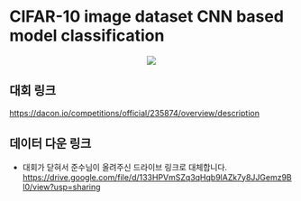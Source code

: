 # CIFAR-10 image dataset CNN based model classification

<p align="center"><img src="https://user-images.githubusercontent.com/76507990/156970431-b8a711e1-5b69-4743-915e-27c04b25ce79.png"></p>


## 대회 링크
https://dacon.io/competitions/official/235874/overview/description

## 데이터 다운 링크
* 대회가 닫혀서 준수님이 올려주신 드라이브 링크로 대체합니다.
https://drive.google.com/file/d/133HPVmSZq3qHqb9lAZk7y8JJGemz9Bl0/view?usp=sharing
